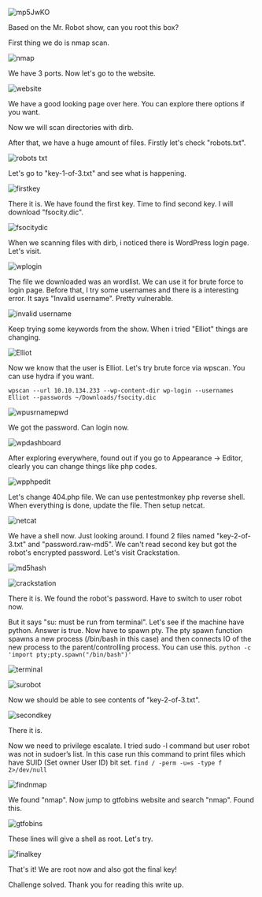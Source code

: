 ![mp5JwKO](https://user-images.githubusercontent.com/94487022/159171277-5da6f607-f870-467c-a662-a8868ba79d70.png)

Based on the Mr. Robot show, can you root this box?

First thing we do is nmap scan.

![nmap](https://user-images.githubusercontent.com/94487022/159171757-09f0002c-e7e8-4ebf-938e-efe4e7f0e1a8.png)

We have 3 ports. Now let's go to the website.

![website](https://user-images.githubusercontent.com/94487022/159172149-c2332215-1b35-4d5b-80ec-6bf2020f682b.png)

We have a good looking page over here. You can explore there options if you want.

Now we will scan directories with dirb.

After that, we have a huge amount of files. Firstly let's check "robots.txt".

![robots txt](https://user-images.githubusercontent.com/94487022/159172331-eabb8aab-2d01-4546-9ecf-1dc46b4c1ea1.png)

Let's go to "key-1-of-3.txt" and see what is happening.

![firstkey](https://user-images.githubusercontent.com/94487022/159172406-a3e6c71d-6fc8-46db-b245-0ce38d9b1a1b.png)

There it is. We have found the first key. Time to find second key. I will download "fsocity.dic".

![fsocitydic](https://user-images.githubusercontent.com/94487022/159173077-4b4db829-7bbb-4aeb-9122-889fb1a0c616.png)

When we scanning files with dirb, i noticed there is WordPress login page. Let's visit.

![wplogin](https://user-images.githubusercontent.com/94487022/159172945-300ed97e-195d-4a4a-893f-1deb5669e3cb.png)

The file we downloaded was an wordlist. We can use it for brute force to login page. Before that, I try some usernames and there is a interesting error. It says "Invalid username". Pretty vulnerable.

![invalid username](https://user-images.githubusercontent.com/94487022/159174022-c083f12f-8fb4-4e5a-9094-f8dd45801ec4.png)

Keep trying some keywords from the show. When i tried "Elliot" things are changing.

![Elliot](https://user-images.githubusercontent.com/94487022/159174101-09897269-0ae2-46c0-bbf3-890280802877.png)

Now we know that the user is Elliot. Let's try brute force via wpscan. You can use hydra if you want.

````
wpscan --url 10.10.134.233 --wp-content-dir wp-login --usernames Elliot --passwords ~/Downloads/fsocity.dic
````


![wpusrnamepwd](https://user-images.githubusercontent.com/94487022/159174235-dd04d432-ac10-4b6f-aa43-23b5f30a03ba.png)

We got the password. Can login now.

![wpdashboard](https://user-images.githubusercontent.com/94487022/159174276-82ebc118-49e5-4609-8364-a7a6ee28d18c.png)

After exploring everywhere, found out if you go to Appearance -> Editor, clearly you can change things like php codes.

![wpphpedit](https://user-images.githubusercontent.com/94487022/159174407-618fc738-81fd-41ce-9ce7-dc7a1b958d56.png)

Let's change 404.php file. We can use pentestmonkey php reverse shell. When everything is done, update the file. Then setup netcat.

![netcat](https://user-images.githubusercontent.com/94487022/159174513-eabaa84b-791e-4c83-842e-f9c5357bb823.png)

We have a shell now. Just looking around. I found 2 files named "key-2-of-3.txt" and "password.raw-md5". We can't read second key but got the robot's encrypted password. Let's visit Crackstation.

![md5hash](https://user-images.githubusercontent.com/94487022/159174638-6af5e796-8120-4fb2-a71f-f5ce1e4d286b.png)

![crackstation](https://user-images.githubusercontent.com/94487022/159174639-d9bf9258-58b9-451e-b17d-c26e446fdfae.png)

There it is. We found the robot's password. Have to switch to user robot now.

But it says "su: must be run from terminal". Let's see if the machine have python. Answer is true. Now have to spawn pty. The pty spawn function spawns a new process (/bin/bash in this case) and then connects IO of the new process to the parent/controlling process. You can use this.
`
python -c 'import pty;pty.spawn("/bin/bash")'
`

![terminal](https://user-images.githubusercontent.com/94487022/159175000-71f13adc-37ae-49f5-addd-0f95c1f36325.png)

![surobot](https://user-images.githubusercontent.com/94487022/159175013-8f1e02d7-d840-471d-9a0d-4162159e81b9.png)

Now we should be able to see contents of "key-2-of-3.txt".

![secondkey](https://user-images.githubusercontent.com/94487022/159175079-9124dca8-962a-4f7e-bbc0-4405ce949cb4.png)

There it is.

Now we need to privilege escalate. I tried sudo -l command but user robot was not in sudoer’s list. In this case run this command to print files which have SUID (Set owner User ID) bit set.
`
find / -perm -u=s -type f 2>/dev/null
`

![findnmap](https://user-images.githubusercontent.com/94487022/159175703-9e7d406b-bf02-4233-aa40-4f3a54d0a5f2.png)

We found "nmap". Now jump to gtfobins website and search "nmap". Found this.

![gtfobins](https://user-images.githubusercontent.com/94487022/159175830-d936fe99-8bc0-46f6-a780-c38d2051e0ff.png)

These lines will give a shell as root. Let's try.

![finalkey](https://user-images.githubusercontent.com/94487022/159175884-12439b92-4adb-46aa-bf1c-8d514778b03c.png)

That's it! We are root now and also got the final key!

Challenge solved. Thank you for reading this write up.
